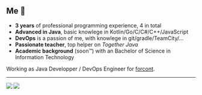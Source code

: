## Me 🤖 ##

 - **3 years** of professional programming experience, 4 in total
 - **Advanced in Java**, basic knowlege in Kotlin/Go/C/C#/C++/JavaScript
 - **DevOps** is a passion of me, with knowlege in git/gradle/TeamCity/...
 - **Passionate teacher**, top helper on *Together Java*
 - **Academic background** (soon™) with an Bachelor of Science in Information Technology

Working as Java Developper / DevOps Engineer for [forcont](https://www.forcont.de/).
<hr>
<img align="left" src="https://github-readme-stats.vercel.app/api?username=krankkkk&count_private=true&show_icons=true&theme=github_dark&hide_border=true&include_all_commits=true&custom_title=GitHub%20Stats" />
<img align="left" src="https://github-readme-stats.vercel.app/api/top-langs/?username=krankkkk&theme=github_dark&layout=compact&card_width=445&langs_count=10&hide=HTML&hide_border=true"/>

<!--
**krankkkk/krankkkk** is a ✨ _special_ ✨ repository because its `README.md` (this file) appears on your GitHub profile.

Here are some ideas to get you started:

- 🔭 I’m currently working on ...
- 🌱 I’m currently learning ...
- 👯 I’m looking to collaborate on ...
- 🤔 I’m looking for help with ...
- 💬 Ask me about ...
- 📫 How to reach me: ...
- 😄 Pronouns: ...
- ⚡ Fun fact: ...
-->
